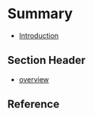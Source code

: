# Summary

* [Introduction](introduction.md)

## Section Header

* [overview](section/index.md)

## Reference
